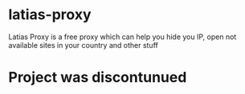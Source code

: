 # latias-proxy
Latias Proxy is a free proxy which can help you hide you IP, open not available sites in your country and other stuff 


# Project was discontunued
